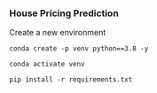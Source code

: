 ### House Pricing Prediction




Create a new environment

```
conda create -p venv python==3.8 -y
```

```
conda activate venv
```

```
pip install -r requirements.txt
```